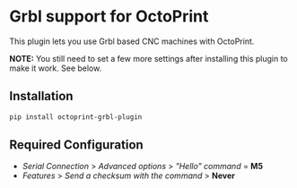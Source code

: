 # Grbl support for OctoPrint

This plugin lets you use Grbl based CNC machines with OctoPrint.

**NOTE:** You still need to set a few more settings after installing
this plugin to make it work. See below.

## Installation

```bash
pip install octoprint-grbl-plugin
```

## Required Configuration

- _Serial Connection_ > _Advanced options_ > _"Hello" command_ = **M5**
- _Features_ > _Send a checksum with the command_ > **Never**
